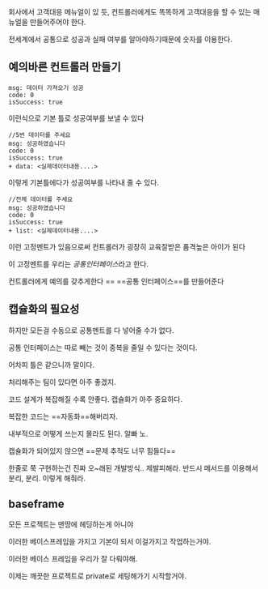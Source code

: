회사에서 고객대응 메뉴얼이 있 듯, 컨트롤러에게도 똑똑하게 고객대응을 할 수 있는 매뉴얼을 만들어주어야 한다.

전세계에서 공통으로 성공과 실패 여부를 알아야하기때문에 숫자를 이용한다.



## 예의바른 컨트롤러 만들기


```
msg: 데이터 가져오기 성공
code: 0
isSuccess: true
```

이런식으로 기본 틀로 성공여부를 보낼 수 있다

```
//5번 데이터를 주세요
msg: 성공하였습니다
code: 0
isSuccess: true
+ data: <실제데이터내용....>
```

이렇게 기본틀에다가 성공여부를 나타내 줄 수 있다.

```
//전체 데이터를 주세요
msg: 성공하였습니다
code: 0
isSuccess: true
+ list: <실제데이터내용....>
```

이런 고정멘트가 있음으로써 컨트롤러가 굉장히 교육잘받은 품격높은 아이가 된다

이 고정멘트를 우리는 *공통인터페이스*라고 한다. 

컨트롤러에게 예의를 갖추게한다 == ==공통 인터페이스==를 만들어준다



## 캡슐화의 필요성

하지만 모든걸 수동으로 공통멘트를 다 넣어줄 수가 없다.

공통 인터페이스는 따로 빼는 것이 중복을 줄일 수 있다는 것이다.

어차피 틀은 같으니까 말이다. 

처리해주는 팀이 있다면 아주 좋겠지.

코드 설계가 복잡해질 수록 안좋다. 캡슐화가 아주 중요하다.

복잡한 코드는 ==자동화==해버리자. 

내부적으로 어떻게 쓰는지 몰라도 된다. 알빠 노.

캡슐화가 되어있지 않으면 ==문제 추적도 너무 힘들다==

한줄로 쭉 구현하는건 진짜 오~래된 개발방식.. 제발피해라.  반드시 메서드를 이용해서 분리, 분리. 이렇게 해줘라.



## baseframe

모든 프로젝트는 맨땅에 헤딩하는게 아니야

이러한 베이스프레임을 가지고 기본이 되서 이걸가지고 작업하는거야.

이러한 베이스 프레임을 우리가 잘 다뤄야해.


이제는 깨끗한 프로젝트로 private로 세팅해가기 시작할거야.








